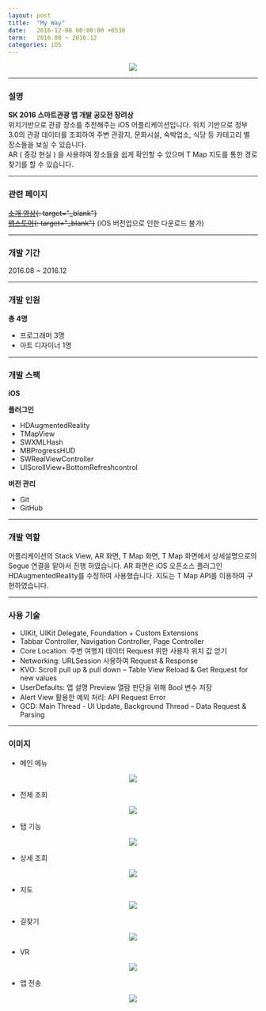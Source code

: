 ```yaml
---
layout: post
title:  "My Way"
date:   2016-12-08 00:00:00 +0530
term:   2016.08 ~ 2016.12
categories: iOS
---
```

  

<center><a href="https://ironkim.github.io/assets/image/project/myway/page.jpg" target="_blank"><img class="post-img" src="https://ironkim.github.io/assets/image/project/myway/page.jpg"></a></center>
  

---
### 설명
**SK 2016 스마트관광 앱 개발 공모전 장려상**  
위치기반으로 관광 장소를 추천해주는 iOS 어플리케이션입니다. 
위치 기반으로 정부 3.0의 관광 데이터를 조회하여 주변 관광지, 문화시설, 숙박업소, 식당 등 카테고리 별 장소들을 보실 수 있습니다.  
AR ( 증강 현실 ) 을 사용하여 장소들을 쉽게 확인할 수 있으며 T Map 지도를 통한 경로 찾기를 할 수 있습니다.


---
### 관련 페이지
~~[소개 영상][url-play]{: target="_blank"}~~  
~~[앱스토어][url-store]{: target="_blank"}~~ (iOS 버전업으로 인한 다운로드 불가)

---
### 개발 기간
2016.08 ~ 2016.12

---
### 개발 인원
**총 4명**  
* 프로그래머 3명
* 아트 디자이너 1명

---
### 개발 스팩
**iOS**  

**플러그인**  
* HDAugmentedReality
* TMapView
* SWXMLHash
* MBProgressHUD
* SWRealViewController
* UIScrollView+BottomRefreshcontrol

**버전 관리**  
* Git
* GitHub

---
### 개발 역할
어플리케이션의 Stack View, AR 화면, T Map 화면, T Map 화면에서 상세설명으로의 Segue 연결을 맡아서 진행 하였습니다. 
AR 화면은 iOS 오픈소스 플러그인 HDAugmentedReality를 수정하여 사용했습니다.
지도는 T Map API를 이용하여 구현하였습니다.

---
### 사용 기술
* UIKit, UIKit Delegate, Foundation + Custom Extensions
* Tabbar Controller, Navigation Controller, Page Controller
* Core Location: 주변 여행지 데이터 Request 위한 사용자 위치 값 얻기
* Networking: URLSession 사용하여 Request & Response
* KVO: Scroll pull up & pull down – Table View Reload & Get Request for new values
* UserDefaults: 앱 설명 Preview 열람 판단을 위해 Bool 변수 저장
* Alert View 활용한 예외 처리: API Request Error
* GCD: Main Thread - UI Update, Background Thread – Data Request & Parsing

---
### 이미지

* 메인 메뉴
<center><a href="https://ironkim.github.io/assets/image/project/myway/mainmenu.png" target="_blank"><img class="post-img" src="https://ironkim.github.io/assets/image/project/myway/mainmenu.png"></a></center>

* 전체 조회
<center><a href="https://ironkim.github.io/assets/image/project/myway/page.jpg" target="_blank"><img class="post-img" src="https://ironkim.github.io/assets/image/project/myway/page.jpg"></a></center>

* 탭 기능
<center><a href="https://ironkim.github.io/assets/image/project/myway/tab.png" target="_blank"><img class="post-img" src="https://ironkim.github.io/assets/image/project/myway/tab.png"></a></center>

* 상세 조회
<center><a href="https://ironkim.github.io/assets/image/project/myway/view.jpg" target="_blank"><img class="post-img" src="https://ironkim.github.io/assets/image/project/myway/view.jpg"></a></center>

* 지도
<center><a href="https://ironkim.github.io/assets/image/project/myway/map.png" target="_blank"><img class="post-img" src="https://ironkim.github.io/assets/image/project/myway/map.png"></a></center>

* 길찾기
<center><a href="https://ironkim.github.io/assets/image/project/myway/navi.jpg" target="_blank"><img class="post-img" src="https://ironkim.github.io/assets/image/project/myway/navi.jpg"></a></center>

* VR
<center><a href="https://ironkim.github.io/assets/image/project/myway/vr.jpg" target="_blank"><img class="post-img" src="https://ironkim.github.io/assets/image/project/myway/vr.jpg"></a></center>

* 앱 전송
<center><a href="https://ironkim.github.io/assets/image/project/myway/send.jpg" target="_blank"><img class="post-img" src="https://ironkim.github.io/assets/image/project/myway/send.jpg"></a></center>



[url-play]: https://www.youtube.com/watch?v=kAz673O019Q&feature=youtu.be
[url-store]: https://appsto.re/kr/Bb77fb.i

